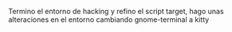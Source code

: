 Termino el entorno de hacking y refino el script target, hago unas alteraciones en el entorno cambiando gnome-terminal a kitty